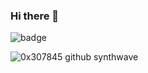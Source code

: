 ### Hi there 👋

![badge](https://img.shields.io/badge/Language-CSS%20%2F%20JS%20%2F%20HTML%20%2F%20PY-blueviolet)

![0x307845 github synthwave](https://github-readme-stats.vercel.app/api?username=0x307845&show_icons=true&theme=tokyonight)
